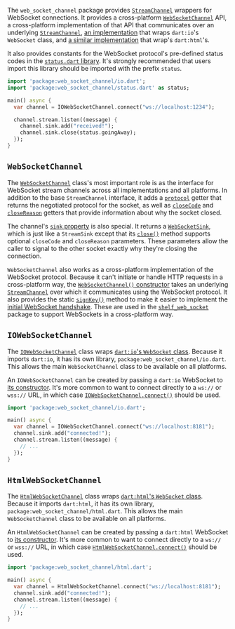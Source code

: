 The `web_socket_channel` package provides [`StreamChannel`][stream_channel]
wrappers for WebSocket connections. It provides a cross-platform
[`WebSocketChannel`][WebSocketChannel] API, a cross-platform implementation of
that API that communicates over an underlying [`StreamChannel`][stream_channel],
[an implementation][IOWebSocketChannel] that wraps `dart:io`'s `WebSocket`
class, and [a similar implementation][HtmlWebSocketChannel] that wrap's
`dart:html`'s.

[stream_channel]: https://pub.dartlang.org/packages/stream_channel
[WebSocketChannel]: https://pub.dartlang.org/documentation/web_socket_channel/latest/web_socket_channel/WebSocketChannel-class.html
[IOWebSocketChannel]: https://pub.dartlang.org/documentation/web_socket_channel/latest/io/IOWebSocketChannel-class.html
[HtmlWebSocketChannel]: https://pub.dartlang.org/documentation/web_socket_channel/latest/html/HtmlWebSocketChannel-class.html

It also provides constants for the WebSocket protocol's pre-defined status codes
in the [`status.dart` library][status]. It's strongly recommended that users
import this library should be imported with the prefix `status`.

[status]: https://pub.dartlang.org/documentation/web_socket_channel/latest/status/status-library.html

```dart
import 'package:web_socket_channel/io.dart';
import 'package:web_socket_channel/status.dart' as status;

main() async {
  var channel = IOWebSocketChannel.connect("ws://localhost:1234");

  channel.stream.listen((message) {
    channel.sink.add("received!");
    channel.sink.close(status.goingAway);
  });
}
```

## `WebSocketChannel`

The [`WebSocketChannel`][WebSocketChannel] class's most important role is as the
interface for WebSocket stream channels across all implementations and all
platforms. In addition to the base `StreamChannel` interface, it adds a
[`protocol`][protocol] getter that returns the negotiated protocol for the
socket, as well as [`closeCode`][closeCode] and [`closeReason`][closeReason]
getters that provide information about why the socket closed.

[protocol]: https://pub.dartlang.org/documentation/web_socket_channel/latest/web_socket_channel/WebSocketChannel/protocol.html
[closeCode]: https://pub.dartlang.org/documentation/web_socket_channel/latest/web_socket_channel/WebSocketChannel/closeCode.html
[closeReason]: https://pub.dartlang.org/documentation/web_socket_channel/latest/web_socket_channel/WebSocketChannel/closeReason.html

The channel's [`sink` property][sink] is also special. It returns a
[`WebSocketSink`][WebSocketSink], which is just like a `StreamSink` except that
its [`close()`][sink.close] method supports optional `closeCode` and
`closeReason` parameters. These parameters allow the caller to signal to the
other socket exactly why they're closing the connection.

[sink]: https://pub.dartlang.org/documentation/web_socket_channel/latest/web_socket_channel/WebSocketChannel/sink.html
[WebSocketSink]: https://pub.dartlang.org/documentation/web_socket_channel/latest/web_socket_channel/WebSocketSink-class.html
[sink.close]: https://pub.dartlang.org/documentation/web_socket_channel/latest/web_socket_channel/WebSocketSink/close.html

`WebSocketChannel` also works as a cross-platform implementation of the
WebSocket protocol. Because it can't initiate or handle HTTP requests in a
cross-platform way, the [`WebSocketChannel()` constructor][new] takes an
underlying [`StreamChannel`][stream_channel] over which it communicates using
the WebSocket protocol. It also provides the static [`signKey()`][signKey]
method to make it easier to implement the [initial WebSocket handshake][]. These
are used in the [`shelf_web_socket`][shelf_web_socket] package to support
WebSockets in a cross-platform way.

[new]: https://pub.dartlang.org/documentation/web_socket_channel/latest/web_socket_channel/WebSocketChannel-class.html
[signKey]: https://pub.dartlang.org/documentation/web_socket_channel/latest/web_socket_channel/WebSocketChannel/signKey.html
[initial WebSocket handshake]: https://tools.ietf.org/html/rfc6455#section-4.2.2
[shelf_web_socket]: https://pub.dartlang.org/packages/shelf_web_socket

## `IOWebSocketChannel`

The [`IOWebSocketChannel`][IOWebSocketChannel] class wraps
[`dart:io`'s `WebSocket` class][io.WebSocket]. Because it imports `dart:io`, it
has its own library, `package:web_socket_channel/io.dart`. This allows the main
`WebSocketChannel` class to be available on all platforms.

[io.WebSocket]: https://api.dartlang.org/latest/dart-io/WebSocket-class.html

An `IOWebSocketChannel` can be created by passing a `dart:io` WebSocket to
[its constructor][IOWebSocketChannel]. It's more common to want to connect
directly to a `ws://` or `wss://` URL, in which case
[`IOWebSocketChannel.connect()`][IOWebSocketChannel.connect] should be used.

[IOWebSocketChannel]: https://pub.dartlang.org/documentation/web_socket_channel/latest/web_socket_channel.io/IOWebSocketChannel-class.html
[IOWebSocketChannel.connect]: https://pub.dartlang.org/documentation/web_socket_channel/latest/web_socket_channel.io/IOWebSocketChannel/IOWebSocketChannel.connect.html

```dart
import 'package:web_socket_channel/io.dart';

main() async {
  var channel = IOWebSocketChannel.connect("ws://localhost:8181");
  channel.sink.add("connected!");
  channel.stream.listen((message) {
    // ...
  });
}
```

## `HtmlWebSocketChannel`

The [`HtmlWebSocketChannel`][HtmlWebSocketChannel] class wraps
[`dart:html`'s `WebSocket` class][html.WebSocket]. Because it imports
`dart:html`, it has its own library, `package:web_socket_channel/html.dart`.
This allows the main `WebSocketChannel` class to be available on all platforms.

[html.WebSocket]: https://api.dartlang.org/stable/dart-html/WebSocket-class.html

An `HtmlWebSocketChannel` can be created by passing a `dart:html` WebSocket to
[its constructor][HtmlWebSocketChannel]. It's more common to want to connect
directly to a `ws://` or `wss://` URL, in which case
[`HtmlWebSocketChannel.connect()`][HtmlWebSocketChannel.connect] should be used.

[HtmlWebSocketChannel]: https://pub.dartlang.org/documentation/web_socket_channel/latest/web_socket_channel.html/HtmlWebSocketChannel-class.html
[HtmlWebSocketChannel.connect]: https://pub.dartlang.org/documentation/web_socket_channel/latest/web_socket_channel.html/HtmlWebSocketChannel/HtmlWebSocketChannel.connect.html

```dart
import 'package:web_socket_channel/html.dart';

main() async {
  var channel = HtmlWebSocketChannel.connect("ws://localhost:8181");
  channel.sink.add("connected!");
  channel.stream.listen((message) {
    // ...
  });
}
```
